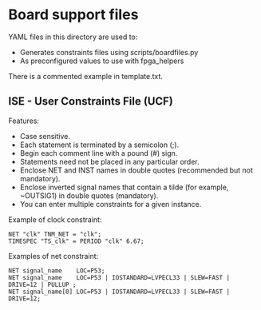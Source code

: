 # Board support files

YAML files in this directory are used to:
* Generates constraints files using scripts/boardfiles.py
* As preconfigured values to use with fpga_helpers

There is a commented example in template.txt.

## ISE - User Constraints File (UCF)

Features:
* Case sensitive.
* Each statement is terminated by a semicolon (;).
* Begin each comment line with a pound (#) sign.
* Statements need not be placed in any particular order.
* Enclose NET and INST names in double quotes (recommended but not mandatory).
* Enclose inverted signal names that contain a tilde (for example, ~OUTSIG1) in double quotes (mandatory).
* You can enter multiple constraints for a given instance.

Example of clock constraint:
```
NET "clk" TNM_NET = "clk";
TIMESPEC "TS_clk" = PERIOD "clk" 6.67;
```

Examples of net constraint:
```
NET signal_name    LOC=P53;
NET signal_name    LOC=P53 | IOSTANDARD=LVPECL33 | SLEW=FAST | DRIVE=12 | PULLUP ;
NET signal_name[0] LOC=P53 | IOSTANDARD=LVPECL33 | SLEW=FAST | DRIVE=12;
```
